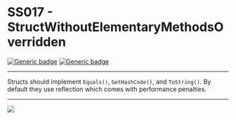 # SS017 - StructWithoutElementaryMethodsOverridden

[![Generic badge](https://img.shields.io/badge/Severity-Warning-yellow.svg)](https://shields.io/) [![Generic badge](https://img.shields.io/badge/CodeFix-Yes-green.svg)](https://shields.io/)

---

Structs should implement `Equals()`, `GetHashCode()`, and `ToString()`. By default they use reflection which comes with performance penalties.

---

![](./attachments/SS001.gif)